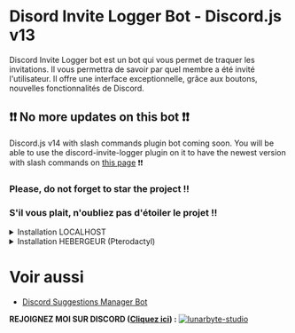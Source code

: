 # Disord Invite Logger Bot - Discord.js v13
Discord Invite Logger bot est un bot qui vous permet de traquer les invitations. Il vous permettra de savoir par quel membre a été invité l'utilisateur. Il offre une interface exceptionnelle, grâce aux boutons, nouvelles fonctionnalités de Discord.

## ❗❗ No more updates on this bot ❗❗
Discord.js v14 with slash commands plugin bot coming soon. You will be able to use the discord-invite-logger plugin on it to have the newest version with slash commands on [this page](https://github.com/azynux/discord-plugin-bot) ❗❗


### Please, do not forget to star the project !!
### S'il vous plait, n'oubliez pas d'étoiler le projet !!

<details>
<summary>Installation LOCALHOST</summary>


1.  Installer [Node.js](https://nodejs.org/en/).
2.  Cliquez sur le fichier __**install.bat**__ qui vous permet d'installer les dépendances.
3.  Créer une application en se connectant au [Portail Developers](https://discordapp.com/developers/applications/) sur le site de Discord puis activez l'options bot via l'onglet **Bot** et récupérez le token.
4.  En bas de la page de l'onglet **Bot**, activez le __**SERVER MEMBERS INTENT**__
    ![Server Members Instent](https://i.imgur.com/ywbvEv0.png)
5. Invitez votre bot via le lien d'invitation via l'onglet **OAuth2**.
6.  Ouvrir le fichier __**config.json**__ et y entrer les informations demandées.
7.  Dans le fichier __**.env**__, entrez votre token.
8. Enfin, pour lancer le bot, double-cliquez sur le fichier __**start.bat**__
9. Si vous avez des questions ou un problème, ouvrez un commentaire dans l'onglet GitHub **[Issues](https://github.com/azynux/discord-invite-logger/issues)** ou **[rejoignez le serveur discord](https://discord.gg/QTswMhEeFd)**.
10. Voici les variables possible dans la configuration des message du __**config.json**__ :
```
{user} : Mention du membre
{userName} : Nom d'utilisateur du membre
{userTag} : Tag du membre
{createdAt} : La date de création du compte du membre
{createdTimestamp} : Le temps écoulé depuis la création du compte du membre
{inviteCode} : Le code de l'invitation qui lui a permis de rejoindre le serveur
{memberCount} : Le nombre de membre dans le serveur (ne compte pas les bots)
{inviter} : Mention du membre qui a invité
{inviterName} : Nom d'utilisateur du membre qui a invité
{inviterTag} : Tag du membre qui a invité
{inviteCount} : Nombre d'invitation du membre qui a invité
```

</details>

<details>
<summary>Installation HEBERGEUR (Pterodactyl)</summary>

1.  Créer une application en se connectant au [Portail Developers](https://discordapp.com/developers/applications/) sur le site de Discord puis activez l'options bot via l'onglet **Bot** et récupérez le token.
2.  En bas de la page de l'onglet **Bot**, activez le __**SERVER MEMBERS INTENT**__
    ![Server Members Instent](https://i.imgur.com/ywbvEv0.png)
3.  Invitez votre bot via le lien d'invitation via l'onglet **OAuth2**.
4. Copiez/collez les fichiers/dossiers dans l'onglet __**File Manager**__.
5. Ouvrir le fichier __**config.json**__ et entrez les informations demandées.
6. Dans le fichier __**.env**__, entrez votre token.
7. Dans l'onglet __**Startup**__, paramétrez le champs `BOT JS FILE` et mettez `src/index.js`
8. Allez dans l'onglet `Console` et lancez le bot.
9. Si vous avez des questions ou un problème, ouvrez un commentaire dans l'onglet GitHub **[Issues](https://github.com/azynux/discord-invite-logger/issues)** ou **[rejoignez le serveur discord](https://discord.gg/QTswMhEeFd)**.
10. Voici les variables possible dans la configuration des message du
__**config.json**__ :
```
{user} : Mention du membre
{userName} : Nom d'utilisateur du membre
{userTag} : Tag du membre
{createdAt} : La date de création du compte du membre
{createdTimestamp} : Le temps écoulé depuis la création du compte du membre
{inviteCode} : Le code de l'invitation qui lui a permis de rejoindre le serveur
{memberCount} : Le nombre de membre dans le serveur (ne compte pas les bots)
{inviter} : Mention du membre qui a invité
{inviterName} : Nom d'utilisateur du membre qui a invité
{inviterTag} : Tag du membre qui a invité
{inviteCount} : Nombre d'invitation du membre qui a invité
```

</details>

# Voir aussi
- [Discord Suggestions Manager Bot](https://github.com/azynux/discord-suggestions-bot)

__**REJOIGNEZ MOI SUR DISCORD ([Cliquez ici](https://discord.gg/QTswMhEeFd)) :**__
[![lunarbyte-studio](https://cms-assets.tutsplus.com/cdn-cgi/image/width=850/uploads/users/1631/posts/34139/image/Twitch%20Panel%20Maker%20for%20a%20Simple%20Chat%20Button%20copy.jpg)](https://discord.gg/QTswMhEeFd)
